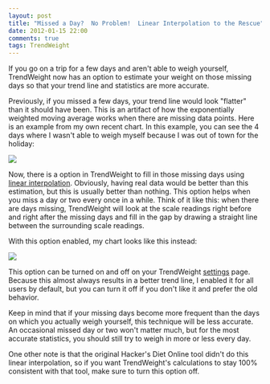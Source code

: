 ```yaml
---
layout: post
title: "Missed a Day?  No Problem!  Linear Interpolation to the Rescue"
date: 2012-01-15 22:00
comments: true
tags: TrendWeight
---
```


If you go on a trip for a few days and aren't able to weigh yourself, TrendWeight now has an option to estimate your weight on those missing days so that your trend line and statistics are more accurate.

Previously, if you missed a few days, your trend line would look "flatter" than it should have been.  This is an artifact of how the exponentially weighted moving average works when there are missing data points.  Here is an example from my own recent chart.  In this example, you can see the 4 days where I wasn't able to weigh myself because I was out of town for the holiday:

<img src="/stuff/trendweight-interpolation1.png" />

Now, there is a option in TrendWeight to fill in those missing days using [linear interpolation](http://en.wikipedia.org/wiki/Linear_interpolation).  Obviously, having real data would be better than this estimation, but this is usually better than nothing.  This option helps when you miss a day or two every once in a while.  Think of it like this: when there are days missing, TrendWeight will look at the scale readings right before and right after the missing days and fill in the gap by drawing a straight line between the surrounding scale readings.

With this option enabled, my chart looks like this instead:

<img src="/stuff/trendweight-interpolation2.png" />

This option can be turned on and off on your TrendWeight [settings](https://trendweight.com/settings) page.  Because this almost always results in a better trend line, I enabled it for all users by default, but you can turn it off if you don't like it and prefer the old behavior.

Keep in mind that if your missing days become more frequent than the days on which you actually weigh yourself, this technique will be less accurate.  An occasional missed day or two won't matter much, but for the most accurate statistics, you should still try to weigh in more or less every day.

One other note is that the original Hacker's Diet Online tool didn't do this linear interpolation, so if you want TrendWeight's calculations to stay 100% consistent with that tool, make sure to turn this option off.
